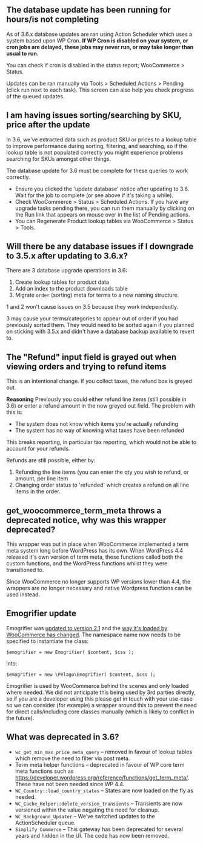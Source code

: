 ## The database update has been running for hours/is not completing

As of 3.6.x database updates are ran using Action Scheduler which uses a system based upon WP Cron. **If WP Cron is disabled on your system, or cron jobs are delayed, these jobs may never run, or may take longer than usual to run.**

You can check if cron is disabled in the status report; WooCommerce > Status.

Updates can be ran manually via Tools > Scheduled Actions > Pending (click run next to each task). This screen can also help you check progress of the queued updates.

## I am having issues sorting/searching by SKU, price after the update

In 3.6, we've extracted data such as product SKU or prices to a lookup table to improve performance during sorting, filtering, and searching, so if the lookup table is not populated correctly you might experience problems searching for SKUs amongst other things.

The database update for 3.6 must be complete for these queries to work correctly.

- Ensure you clicked the 'update database' notice after updating to 3.6. Wait for the job to complete (or see above if it's taking a while).
- Check WooCommerce > Status > Scheduled Actions. If you have any upgrade tasks pending there, you can run them manually by clicking on the Run link that appears on mouse over in the list of Pending actions.
- You can Regenerate Product lookup tables via WooCommerce > Status > Tools.

## Will there be any database issues if I downgrade to 3.5.x after updating to 3.6.x?

There are 3 database upgrade operations in 3.6:

1. Create lookup tables for product data
2. Add an index to the product downloads table
3. Migrate `order` (sorting) meta for terms to a new naming structure.

1 and 2 won't cause issues on 3.5 because they work independently.

3 may cause your terms/categories to appear out of order if you had previously sorted them. They would need to be sorted again if you planned on sticking with 3.5.x and didn't have a database backup available to revert to.

## The "Refund" input field is grayed out when viewing orders and trying to refund items

This is an intentional change. If you collect taxes, the refund box is greyed out. 

**Reasoning**
Previously you could either refund line items (still possible in 3.6) or enter a refund amount in the now greyed out field. The problem with this is:

- The system does not know which items you're actually refunding
- The system has no way of knowing what taxes have been refunded

This breaks reporting, in particular tax reporting, which would not be able to account for your refunds.

Refunds are still possible, either by:

1. Refunding the line items (you can enter the qty you wish to refund, or amount, per line item
2. Changing order status to 'refunded' which creates a refund on all line items in the order.

## get_woocommerce_term_meta throws a deprecated notice, why was this wrapper deprecated?

This wrapper was put in place when WooCommerce implemented a term meta system long before WordPress has its own. When WordPress 4.4 released it's own version of term meta, these functions called both the custom functions, and the WordPress functions whilst they were transitioned to.

Since WooCommerce no longer supports WP versions lower than 4.4, the wrappers are no longer necessary and native Wordpress functions can be used instead.

## Emogrifier update
Emogrifier was [updated to version 2.1](https://github.com/woocommerce/woocommerce/pull/22342) and the [way it's loaded by WooCommerce has changed](https://github.com/woocommerce/woocommerce/pull/23151). 
The namespace name now needs to be specified to instantiate the class:

```
$emogrifier = new Emogrifier( $content, $css );
```

into:

```
$emogrifier = new \Pelago\Emogrifier( $content, $css );
```

Emogrifier is used by WooCommerce behind the scenes and only loaded where needed. We did not anticipate this being used by 3rd parties directly, so if you are a developer using this please get in touch with your use-case so we can consider (for example) a wrapper around this to prevent the need for direct calls/including core classes manually (which is likely to conflict in the future).

## What was deprecated in 3.6?
- `wc_get_min_max_price_meta_query` – removed in favour of lookup tables which remove the need to filter via post meta.
- Term meta helper functions – deprecated in favour of WP core term meta functions such as https://developer.wordpress.org/reference/functions/get_term_meta/. These have not been needed since WP 4.4.
- `WC_Country::load_country_states` – States are now loaded on the fly as needed.
- `WC_Cache_Helper::delete_version_transients` – Transients are now versioned within the value negating the need for cleanup.
- `WC_Background_Updater` – We’ve switched updates to the ActionScheduler queue.
- `Simplify Commerce` – This gateway has been deprecated for several years and hidden in the UI. The code has now been removed.